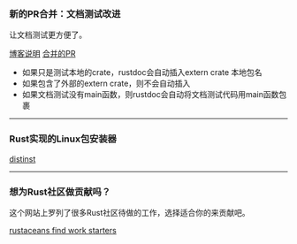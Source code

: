 ### 新的PR合并：文档测试改进

让文档测试更方便了。

[博客说明](https://quietmisdreavus.net/code/2018/02/23/how-the-doctests-get-made/)
[合并的PR](https://github.com/rust-lang/rust/pull/48106)

- 如果只是测试本地的crate，rustdoc会自动插入extern crate 本地包名
- 如果包含了外部的extern crate，则不会自动插入
- 如果文档测试没有main函数，则rustdoc会自动将文档测试代码用main函数包裹

---

### Rust实现的Linux包安装器

[distinst](https://github.com/pop-os/distinst)

---

### 想为Rust社区做贡献吗？

这个网站上罗列了很多Rust社区待做的工作，选择适合你的来贡献吧。

[rustaceans find work starters](https://www.rustaceans.org/findwork/starters/all)
